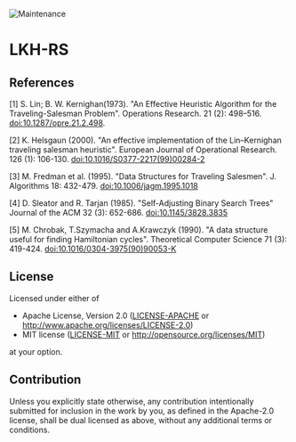 ![Maintenance](https://img.shields.io/badge/maintenance-experimental-blue.svg)

# LKH-RS

## References
<a id="1">[1]</a> S. Lin; B. W. Kernighan(1973). "An Effective Heuristic Algorithm for the Traveling-Salesman Problem". Operations Research. 21 (2): 498–516. [doi:10.1287/opre.21.2.498](https://pubsonline.informs.org/doi/abs/10.1287/opre.21.2.498).

<a id="2">[2]</a> K. Helsgaun (2000). "An effective implementation of the Lin–Kernighan traveling salesman heuristic". European Journal of Operational Research. 126 (1): 106-130. [doi:10.1016/S0377-2217(99)00284-2](https://doi.org/10.1016/S0377-2217(99)00284-2)

<a id="3">[3]</a> M. Fredman et al. (1995). "Data Structures for Traveling Salesmen". J. Algorithms 18: 432-479. [doi:10.1006/jagm.1995.1018](http://citeseer.ist.psu.edu/viewdoc/download;jsessionid=72CE6E9143B3CB461E627995CE1E419E?doi=10.1.1.49.570&rep=rep1&type=pdf)

<a id="4">[4]</a> D. Sleator and R. Tarjan (1985). "Self-Adjusting Binary Search Trees" Journal of the ACM 32 (3): 652-686. [doi:10.1145/3828.3835](https://www.cs.cmu.edu/~sleator/papers/self-adjusting.pdf)

<a id="5">[5]</a> M. Chrobak, T.Szymacha and A.Krawczyk (1990). "A data structure useful for finding Hamiltonian cycles". Theoretical Computer Science 71 (3): 419-424. [doi:10.1016/0304-3975(90)90053-K](https://www.sciencedirect.com/science/article/pii/030439759090053K)

## License

Licensed under either of

 * Apache License, Version 2.0
   ([LICENSE-APACHE](LICENSE-APACHE) or http://www.apache.org/licenses/LICENSE-2.0)
 * MIT license
   ([LICENSE-MIT](LICENSE-MIT) or http://opensource.org/licenses/MIT)

at your option.

## Contribution

Unless you explicitly state otherwise, any contribution intentionally submitted
for inclusion in the work by you, as defined in the Apache-2.0 license, shall be
dual licensed as above, without any additional terms or conditions.